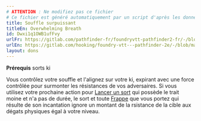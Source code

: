 ```yaml
---
# ATTENTION : Ne modifiez pas ce fichier
# Ce fichier est généré automatiquement par un script d'après les données du module Foundry VTT officiel et de sa traduction
title: Souffle surpuissant
titleEn: Overwhelming Breath
id: Dwxi1q1OWB1ufFvy
urlFr: https://gitlab.com/pathfinder-fr/foundryvtt-pathfinder2-fr/-/blob/master/data/feats/Dwxi1q1OWB1ufFvy.htm
urlEn: https://gitlab.com/hooking/foundry-vtt---pathfinder-2e/-/blob/master/packs/data/feats.db/overwhelming-breath.json
layout: dons
---
```

**Prérequis** sorts ki

Vous contrôlez votre souffle et l'alignez sur votre ki, expirant avec une force contrôlée pour surmonter les résistances de vos adversaires. Si vous utilisez votre prochaine action pour [Lancer un sort](../actions/lancer-un-sort.md) qui possède le trait moine et n'a pas de durée, le sort et toute [Frappe](../actions/frapper.md) que vous portez qui résulte  de son incantation ignore un montant de la rsistance de la cible aux dégats physiques égal à votre niveau.
